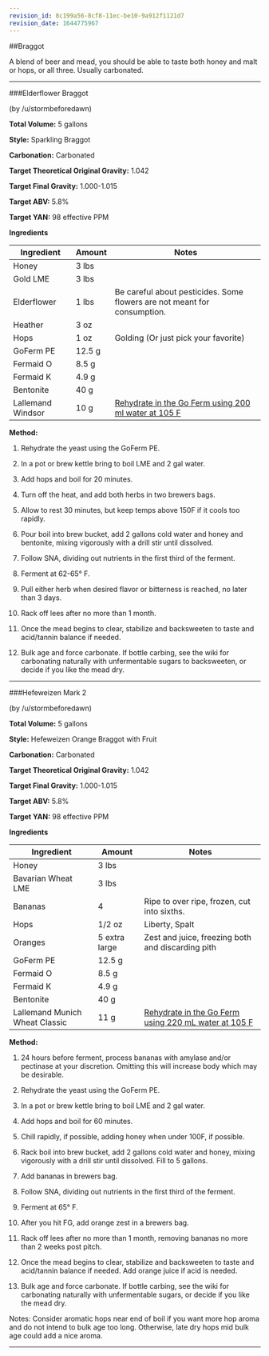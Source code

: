 ```yaml
---
revision_id: 8c199a56-8cf8-11ec-be10-9a912f1121d7
revision_date: 1644775967
---
```


##Braggot

A blend of beer and mead, you should be able to taste both honey and malt or hops, or all three. Usually carbonated.

***


###Elderflower Braggot

(by /u/stormbeforedawn)

**Total Volume:** 5 gallons

**Style:** Sparkling Braggot 

**Carbonation:** Carbonated

**Target Theoretical Original Gravity:** 1.042

**Target Final Gravity:** 1.000-1.015

**Target ABV:** 5.8%

**Target YAN:** 98 effective PPM

**Ingredients**

Ingredient| Amount | Notes
---|---|---
Honey | 3 lbs | 
Gold LME | 3 lbs | 
Elderflower | 1 lbs | Be careful about pesticides. Some flowers are not meant for consumption.
Heather	| 3 oz | 	
Hops | 1 oz | Golding (Or just pick your favorite)
GoFerm PE | 12.5 g
Fermaid O | 8.5 g |
Fermaid K | 4.9 g | 
Bentonite | 40 g 
Lallemand Windsor | 10 g  | [Rehydrate in the Go Ferm using 200 ml water at 105 F](http://www.scottlab.com/product-102.aspx)

**Method:**

1. Rehydrate the yeast using the GoFerm PE.

1. In a pot or brew kettle bring to boil LME and 2 gal water. 

1. Add hops and boil for 20 minutes. 

1. Turn off the heat, and add both herbs in two brewers bags.

1. Allow to rest 30 minutes, but keep temps above 150F if it cools too rapidly.

1. Pour boil into brew bucket, add 2 gallons cold water and honey and bentonite, mixing vigorously with a drill stir until dissolved. 

1. Follow SNA, dividing out nutrients in the first third of the ferment. 

1. Ferment at 62-65° F.

1. Pull either herb when desired flavor or bitterness is reached, no later than 3 days.

1. Rack off lees after no more than 1 month. 

1. Once the mead begins to clear, stabilize and backsweeten to taste and acid/tannin balance if needed.

1. Bulk age and force carbonate. If bottle carbing, see the wiki for carbonating naturally with unfermentable sugars to backsweeten, or decide if you like the mead dry.

***


###Hefeweizen Mark 2

(by /u/stormbeforedawn)

**Total Volume:** 5 gallons

**Style:** Hefeweizen Orange Braggot with Fruit

**Carbonation:** Carbonated

**Target Theoretical Original Gravity:** 1.042

**Target Final Gravity:** 1.000-1.015

**Target ABV:** 5.8%

**Target YAN:** 98 effective PPM

**Ingredients**

Ingredient| Amount | Notes
---|---|---
Honey | 3 lbs | 
Bavarian Wheat  LME | 3 lbs | 
Bananas | 4 | Ripe to over ripe, frozen, cut into sixths. 
Hops | 1/2 oz | Liberty, Spalt
Oranges | 5 extra large | Zest and juice, freezing both and discarding pith
GoFerm PE | 12.5 g
Fermaid O | 8.5 g |
Fermaid K | 4.9 g |
Bentonite | 40 g 
Lallemand Munich Wheat Classic | 11 g  | [Rehydrate in the Go Ferm using 220 mL water at 105 F](http://www.scottlab.com/product-102.aspx)

**Method:**
1. 24 hours before ferment, process bananas with amylase and/or pectinase at your discretion. Omitting this will increase body which may be desirable.

1. Rehydrate the yeast using the GoFerm PE.

1. In a pot or brew kettle bring to boil LME and 2 gal water. 

1. Add hops and boil for 60 minutes. 

1. Chill rapidly, if possible, adding honey when under 100F, if possible.

1. Rack boil into brew bucket, add 2 gallons cold water and honey, mixing vigorously with a drill stir until dissolved. Fill to 5 gallons.

1. Add bananas in brewers bag.

1. Follow SNA, dividing out nutrients in the first third of the ferment. 

1. Ferment at 65° F.

1. After you hit FG, add orange zest in a brewers bag. 

1. Rack off lees after no more than 1 month, removing bananas no more than 2 weeks post pitch. 

1. Once the mead begins to clear, stabilize and backsweeten to taste and acid/tannin balance if needed. Add orange juice if acid is needed. 

1. Bulk age and force carbonate. If bottle carbing, see the wiki for carbonating naturally with unfermentable sugars, or decide if you like the mead dry.

Notes: Consider aromatic hops near end of boil if you want more hop aroma and do not intend to bulk age too long. Otherwise, late dry hops mid bulk age could add a nice aroma.

***